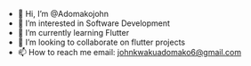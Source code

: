 - 👋 Hi, I’m @Adomakojohn
- 👀 I’m interested in Software Development
- 🌱 I’m currently learning Flutter
- 💞️ I’m looking to collaborate on flutter projects
- 📫 How to reach me email: johnkwakuadomako6@gmail.com

<!---
Adomakojohn/Adomakojohn is a ✨ special ✨ repository because its `README.md` (this file) appears on your GitHub profile.
You can click the Preview link to take a look at your changes.
--->
